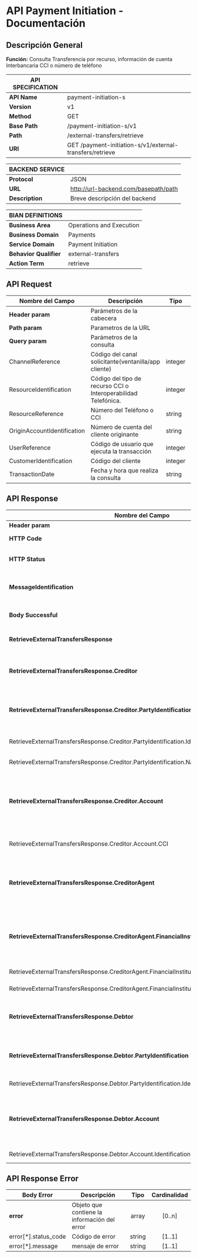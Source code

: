 # API Payment Initiation - Documentación

## Descripción General
**Función:** Consulta Transferencia por recurso, información de cuenta Interbancaria CCI o número de teléfono


| **API SPECIFICATION** |                                                                   |
|-----------------------|-------------------------------------------------------------------|
| **API Name**      	| payment-initiation-s                                              |
| **Version**       	| v1                                                                |
| **Method**        	| GET                                                               |
| **Base Path**     	| /payment-initiation-s/v1                                          |
| **Path**          	| /external-transfers/retrieve                                      |
| **URI**           	| GET /payment-initiation-s/v1/external-transfers/retrieve          |


| **BACKEND SERVICE**|                                         |
|--------------------|-----------------------------------------|
| **Protocol**       | JSON                                    |
| **URL**            | http://url-backend.com/basepath/path    |
| **Description**    | Breve descripción del backend           |


| **BIAN DEFINITIONS**   |                                    |
|------------------------|------------------------------------|
| **Business Area**      | Operations and Execution           |
| **Business Domain**    | Payments                           |
| **Service Domain**     | Payment Initiation                 |
| **Behavior Qualifier** | external-transfers                 |
| **Action Term**        | retrieve                           |

## API Request

| **Nombre del Campo**            | **Descripción**                                                 | **Tipo**   | **Cardinalidad** |
|---------------------------------|-----------------------------------------------------------------|------------|------------------|
| **Header param**                | Parámetros de la cabecera                                       |            |                  |
| **Path param**                  | Parametros de la URL                                            |            |                  |
| **Query param**                 | Parámetros de la consulta                                       |            |                  |
| ChannelReference                | Código del canal solicitante(ventanilla/app cliente)            | integer    | [1..1]           |
| ResourceIdentification          | Código del tipo de recurso CCI o Interoperabilidad Telefónica.  | integer    | [1..1]           |
| ResourceReference               | Número del Teléfono o CCI                                       | string     | [1..1]           |
| OriginAccountIdentification     | Número de cuenta del cliente originante                         | string     | [1..1]           |
| UserReference                   | Código de usuario que ejecuta la transacción                    | integer    | [1..1]           |
| CustomerIdentification          | Código del cliente                                              | integer    | [1..1]           |
| TransactionDate                 | Fecha y hora que realiza la consulta                            | string     | [1..1]           |


## API Response

| **Nombre del Campo**                                                                               | **Descripción**                                                                         | **Tipo**   | **Cardinalidad** |
|----------------------------------------------------------------------------------------------------|-----------------------------------------------------------------------------------------|------------|------------------|
| **Header param**                                                                                   |                                                                                         |            |                  |
| **HTTP Code**                                                                                      | Codigo HTTP de respuesta                                                                | integer    | [1..1]           |
| **HTTP Status**                                                                                    | Mensaje HTTP de respuesta                                                               | string     | [1..1]           |
| **MessageIdentification**                                                                          | Numero de identificación de la transación                                               | string     | [1..1]           |
| **Body Successful**                                                                                | Cuerpo del mensaje de entrada                                                           | object     |                  |
| **RetrieveExternalTransfersResponse**                                                              | Objeto que representa a la consulta                                                     | object     | [1..1]           |
| **RetrieveExternalTransfersResponse.Creditor**                                                     | Objeto que representa al creditor quien recibe el dinero                                | object     | [1..1]           |
| **RetrieveExternalTransfersResponse.Creditor.PartyIdentification**                                 | Objeto que almacena información relacionada al creditor                                 | object     | [1..1]           |
| RetrieveExternalTransfersResponse.Creditor.PartyIdentification.IdentificationNumber                | Número de cuenta receptor                                                               | integer    | [1..1]           |
| RetrieveExternalTransfersResponse.Creditor.PartyIdentification.Name                                | Nombre del receptor                                                                     | string     | [1..1]           |
| **RetrieveExternalTransfersResponse.Creditor.Account**                                             | Objeto que almacena información relacionada a las partes de una transacción financiera  | object     | [1..1]           |
| RetrieveExternalTransfersResponse.Creditor.Account.CCI                                             | Número de cuenta Interbancaria                                                          | string     | [1..1]           |
| **RetrieveExternalTransfersResponse.CreditorAgent**                                                | Objeto que representa a la entidad financiera que actúa en nombre del creditor          | object     | [1..1]           |
| **RetrieveExternalTransfersResponse.CreditorAgent.FinancialInstitutionIdentification**             | Objeto que representa a la información de la entidad financiera del creditor            | object     | [1..1]           |
| RetrieveExternalTransfersResponse.CreditorAgent.FinancialInstitutionIdentification.Identification  | Código del banco                                                                        | integer    | [1..1]           |
| RetrieveExternalTransfersResponse.CreditorAgent.FinancialInstitutionIdentification.Name            | Nombre del banco                                                                        | string     | [1..1]           |
| **RetrieveExternalTransfersResponse.Debtor**                                                       | Objeto que representa al deudor quien recibe el dinero                                  | object     | [1..1]           |
| **RetrieveExternalTransfersResponse.Debtor.PartyIdentification**                                   | Objeto que almacena información relacionada al deudor                                   | object     | [1..1]           |
| RetrieveExternalTransfersResponse.Debtor.PartyIdentification.IdentificationNumber                  | Código del cliente                                                                      | integer    | [1..1]           |
| **RetrieveExternalTransfersResponse.Debtor.Account**                                               | Objeto que almacena información de las cuentas a nombre de un deudor                    | object     | [1..1]           |
| RetrieveExternalTransfersResponse.Debtor.Account.Identification                                    | Código de la cuenta                                                                     | integer    | [1..1]           |


## API Response Error

| **Body Error**               | **Descripción**                                    | **Tipo**    | **Cardinalidad** |
|------------------------------|----------------------------------------------------|:-----------:|:----------------:|
| **error**                    | Objeto que contiene la información del error       | array       | [0..n]           |
| error[*].status_code         | Código de error                                    | string      | [1..1]           |
| error[*].message             | mensaje de error                                   | string      | [1..1]           |
